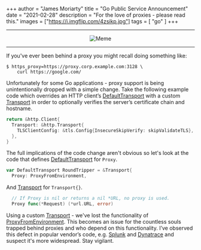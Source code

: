 +++
author = "James Moriarty"
title = "Go Public Service Announcement"
date = "2021-02-28"
description = "For the love of proxies - please read this."
images = ["https://i.imgflip.com/4zsikp.jpg"]
tags = [
  "go"
]
+++

<hr />

<center>
  <img src="https://i.imgflip.com/4zsikp.jpg" alt="Meme">
</center>

<hr />

If you've ever been behind a proxy you might recall doing something like:

```
$ https_proxy=https://proxy.corp.example.com:3128 \
    curl https://google.com/
```

Unfortunately for some Go applications - proxy support is being unintentionally dropped with a simple change. Take the following example code which overrides an HTTP client’s [DefaultTransport](https://golang.org/src/net/http/transport.go) with a custom [Transport](https://golang.org/src/net/http/transport.go) in order to optionally verifies the server’s certificate chain and hostname.

```go
return &http.Client{
  Transport: &http.Transport{
    TLSClientConfig: &tls.Config{InsecureSkipVerify: skipValidateTLS},
  },
}
```

The full implications of the code change aren't obvious so let's look at the code that defines [DefaultTransport](https://golang.org/src/net/http/transport.go) for `Proxy`.

```go
var DefaultTransport RoundTripper = &Transport{
  Proxy: ProxyFromEnvironment,
```

And [Transport](https://golang.org/src/net/http/transport.go) for `Transport{}`.

```go
  // If Proxy is nil or returns a nil *URL, no proxy is used.
  Proxy func(*Request) (*url.URL, error)
```

Using a custom [Transport](https://golang.org/src/net/http/transport.go) - we've lost the functionality of [ProxyFromEnvironment](https://golang.org/src/net/http/transport.go?s=16634:16691#L427). This becomes an issue for the countless souls trapped behind proxies and who depend on this functionality. I’ve observed this defect in popular vendor’s code, e.g. [Splunk](https://github.com/splunk/terraform-provider-splunk/commit/db4b03158b1bdfff09d911ab3a8ae09bd3bfad98) and [Dynatrace](https://github.com/Dynatrace/dynatrace-oneagent-operator/commit/a7b8d1a93920aaeb4239bc166cd25a184ffb0385#diff-4646a4f3b1c8bd9f12c17882703cd1bebbcc8fe28819157d8be73ee01d33cccdR141) and suspect it's more widespread. Stay vigilant.
